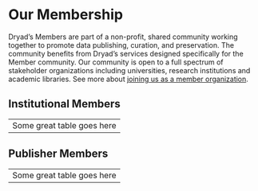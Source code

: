 <h1>Our Membership</h1>

<p>Dryad’s Members are part of a non-profit, shared community working together
to promote data publishing, curation, and preservation. The community benefits
from Dryad’s services designed specifically for the Member community. Our
community is open to a full spectrum of stakeholder organizations including
universities, research institutions and academic libraries. See more about
<a href="/stash/join_us">joining us as a member organization</a>.</p>

<h2>Institutional Members</h2>

<table>
<tr>
<td>Some great table goes here</td>
</tr>
</table>

<h2>Publisher Members</h2>

<table>
<tr>
<td>Some great table goes here</td>
</tr>
</table>
